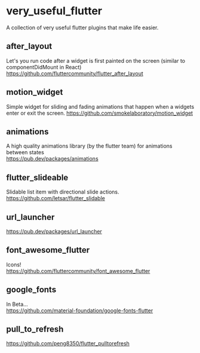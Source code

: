 # very_useful_flutter
A collection of very useful flutter plugins that make life easier.

## after_layout   
Let's you run code after a widget is first painted on the screen (similar to componentDidMount in React)
https://github.com/fluttercommunity/flutter_after_layout

## motion_widget   
Simple widget for sliding and fading animations that happen when a widgets enter or exit the screen.
https://github.com/smokelaboratory/motion_widget

## animations   
A high quality animations library (by the flutter team) for animations between states   
https://pub.dev/packages/animations

## flutter_slideable   
Slidable list item with directional slide actions.   
https://github.com/letsar/flutter_slidable

## url_launcher   
https://pub.dev/packages/url_launcher

## font_awesome_flutter   
Icons!   
https://github.com/fluttercommunity/font_awesome_flutter

## google_fonts
In Beta...   
https://github.com/material-foundation/google-fonts-flutter


## pull_to_refresh
https://github.com/peng8350/flutter_pulltorefresh
